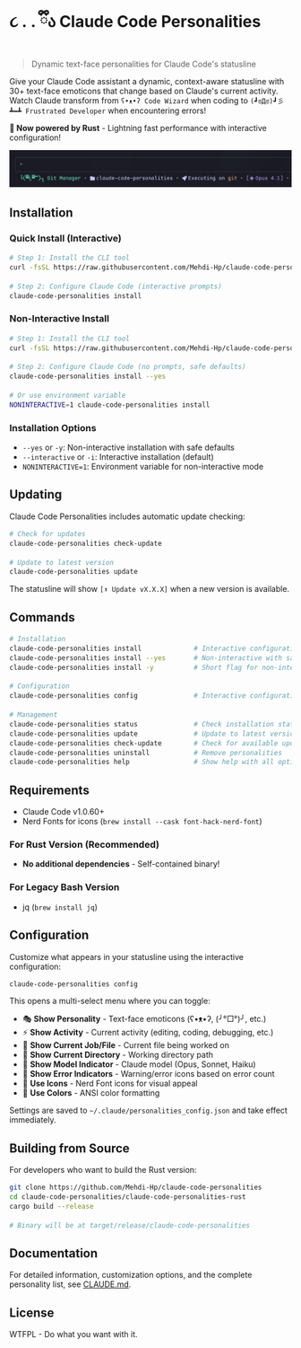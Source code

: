 # ૮ ․ ․ ྀིა Claude Code Personalities

> Dynamic text-face personalities for Claude Code's statusline

Give your Claude Code assistant a dynamic, context-aware statusline with 30+ text-face emoticons that change based on Claude's current activity.  
Watch Claude transform from `ʕ•ᴥ•ʔ Code Wizard` when coding to `(┛ಠДಠ)┛彡┻━┻ Frustrated Developer` when encountering errors!

**🦀 Now powered by Rust** - Lightning fast performance with interactive configuration!

![Claude Code Personalities Screenshot](screenshot.png)

## Installation

### Quick Install (Interactive)

```bash
# Step 1: Install the CLI tool
curl -fsSL https://raw.githubusercontent.com/Mehdi-Hp/claude-code-personalities/main/install.sh | bash

# Step 2: Configure Claude Code (interactive prompts)
claude-code-personalities install
```

### Non-Interactive Install

```bash
# Step 1: Install the CLI tool
curl -fsSL https://raw.githubusercontent.com/Mehdi-Hp/claude-code-personalities/main/install.sh | bash

# Step 2: Configure Claude Code (no prompts, safe defaults)
claude-code-personalities install --yes

# Or use environment variable
NONINTERACTIVE=1 claude-code-personalities install
```

### Installation Options

- `--yes` or `-y`: Non-interactive installation with safe defaults
- `--interactive` or `-i`: Interactive installation (default)
- `NONINTERACTIVE=1`: Environment variable for non-interactive mode

## Updating

Claude Code Personalities includes automatic update checking:

```bash
# Check for updates
claude-code-personalities check-update

# Update to latest version
claude-code-personalities update
```

The statusline will show `[⬆ Update vX.X.X]` when a new version is available.

## Commands

```bash
# Installation
claude-code-personalities install             # Interactive configuration (default)
claude-code-personalities install --yes       # Non-interactive with safe defaults
claude-code-personalities install -y          # Short flag for non-interactive

# Configuration
claude-code-personalities config              # Interactive configuration menu

# Management
claude-code-personalities status              # Check installation status
claude-code-personalities update              # Update to latest version
claude-code-personalities check-update        # Check for available updates
claude-code-personalities uninstall           # Remove personalities
claude-code-personalities help                # Show help with all options
```

## Requirements

- Claude Code v1.0.60+
- Nerd Fonts for icons (`brew install --cask font-hack-nerd-font`)

### For Rust Version (Recommended)
- **No additional dependencies** - Self-contained binary!

### For Legacy Bash Version  
- jq (`brew install jq`)

## Configuration

Customize what appears in your statusline using the interactive configuration:

```bash
claude-code-personalities config
```

This opens a multi-select menu where you can toggle:
- 🎭 **Show Personality** - Text-face emoticons (ʕ•ᴥ•ʔ, (╯°□°)╯, etc.)
- ⚡ **Show Activity** - Current activity (editing, coding, debugging, etc.)
- 📝 **Show Current Job/File** - Current file being worked on
- 📁 **Show Current Directory** - Working directory path
- 🤖 **Show Model Indicator** - Claude model (Opus, Sonnet, Haiku)
- 🚨 **Show Error Indicators** - Warning/error icons based on error count
- 🎨 **Use Icons** - Nerd Font icons for visual appeal
- 🌈 **Use Colors** - ANSI color formatting

Settings are saved to `~/.claude/personalities_config.json` and take effect immediately.

## Building from Source

For developers who want to build the Rust version:

```bash
git clone https://github.com/Mehdi-Hp/claude-code-personalities
cd claude-code-personalities/claude-code-personalities-rust
cargo build --release

# Binary will be at target/release/claude-code-personalities
```

## Documentation

For detailed information, customization options, and the complete personality list, see [CLAUDE.md](CLAUDE.md).

## License

WTFPL - Do what you want with it.